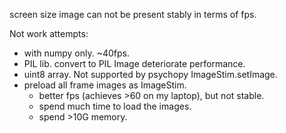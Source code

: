 screen size image can not be present stably in terms of fps.

Not work attempts:
- with numpy only. ~40fps.
- PIL lib. convert to PIL Image deteriorate performance.
- uint8 array. Not supported by psychopy ImageStim.setImage.
- preload all frame images as ImageStim. 
  - better fps (achieves >60 on my laptop), but not stable.
  - spend much time to load the images.
  - spend >10G memory.
